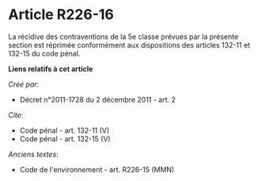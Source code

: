 # Article R226-16

La récidive des contraventions de la 5e classe prévues par la présente section est réprimée conformément aux dispositions des
articles 132-11 et 132-15 du code pénal.

**Liens relatifs à cet article**

_Créé par_:

  - Décret n°2011-1728 du 2 décembre 2011 - art. 2

_Cite_:

  - Code pénal - art. 132-11 (V)
  - Code pénal - art. 132-15 (V)

_Anciens textes_:

  - Code de l'environnement - art. R226-15 (MMN)
